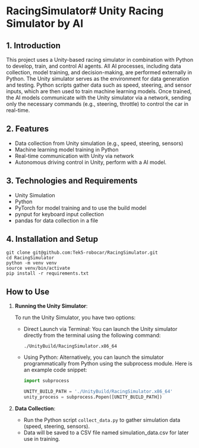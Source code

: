 # RacingSimulator# Unity Racing Simulator by AI

## 1. Introduction

This project uses a Unity-based racing simulator in combination with Python to develop, train, and control AI agents. All AI processes, including data collection, model training, and decision-making, are performed externally in Python. The Unity simulator serves as the environment for data generation and testing. Python scripts gather data such as speed, steering, and sensor inputs, which are then used to train machine learning models. Once trained, the AI models communicate with the Unity simulator via a network, sending only the necessary commands (e.g., steering, throttle) to control the car in real-time.


## 2. Features

- Data collection from Unity simulation (e.g., speed, steering, sensors)
- Machine learning model training in Python
- Real-time communication with Unity via network
- Autonomous driving control in Unity, perform with a AI model.

## 3. Technologies and Requirements

- Unity Simulation
- Python
- PyTorch for model training and to use the build model
- pynput for keyboard input collection
- pandas for data collection in a file

## 4. Installation and Setup

```
git clone git@github.com:Tek5-robocar/RacingSimulator.git
cd RacingSimulator
python -m venv venv
source venv/bin/activate
pip install -r requirements.txt
```

## How to Use
1. **Running the Unity Simulator**:
    
    To run the Unity Simulator, you have two options:


   - Direct Launch via Terminal: You can launch the Unity simulator directly from the terminal using the following command:
        ```
        ./UnityBuild/RacingSimulator.x86_64
        ```
    -   Using Python: Alternatively, you can launch the simulator programmatically from Python using the subprocess module. Here is an example code snippet:

        ```python
        import subprocess

        UNITY_BUILD_PATH = './UnityBuild/RacingSimulator.x86_64'
        unity_process = subprocess.Popen([UNITY_BUILD_PATH])
        ```




2. **Data Collection**:
   - Run the Python script `collect_data.py` to gather simulation data (speed, steering, sensors).
   - Data will be saved to a CSV file named simulation_data.csv for later use in training.

<!-- 3. **Model Training**:
   - Use the collected data to train a machine learning model.
   - Run `train.py` to train the AI with the collected data.

4. **Real-Time AI Control**:
   - Run `run.py` to control the car autonomously using the trained model.
   - This script sends control signals (e.g., throttle, steering) to Unity via the network. -->